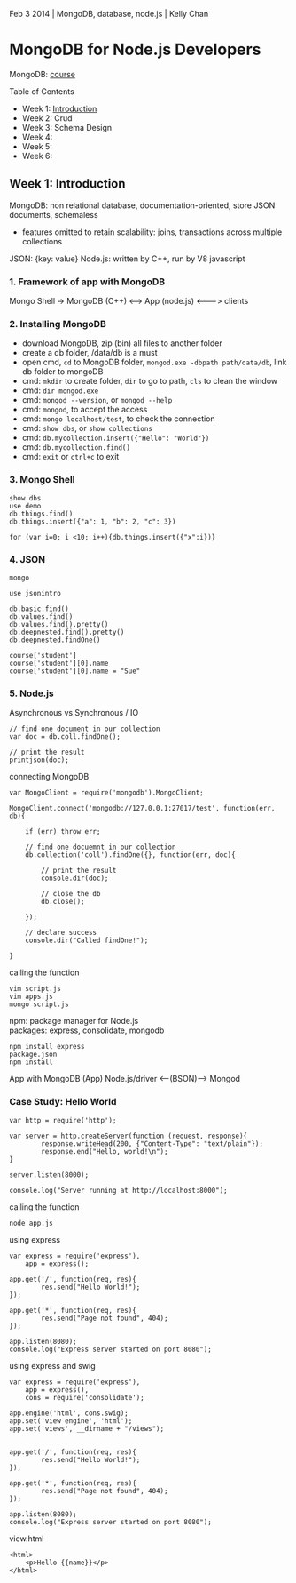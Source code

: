 Feb 3 2014 | MongoDB, database, node.js | Kelly Chan
# MongoDB for Node.js Developers

MongoDB: [course](https://education.mongodb.com/courses/10gen/M101JS/2014_March/about)

Table of Contents
- Week 1: [Introduction](https://github.com/KellyChan/notebook/blob/master/tech/20140203-MongoDB_for_Nodejs_Developers_Week1.md)
- Week 2: Crud
- Week 3: Schema Design
- Week 4: 
- Week 5: 
- Week 6:

## Week 1: Introduction

MongoDB: non relational database, documentation-oriented, store JSON documents, schemaless  
- features omitted to retain scalability: joins, transactions across multiple collections  

JSON: {key: value}
Node.js: written by C++, run by V8 javascript 

### 1. Framework of app with MongoDB
Mongo Shell -> MongoDB (C++) <--> App (node.js) <---> clients

### 2. Installing MongoDB

- download MongoDB, zip (bin) all files to another folder
- create a db folder, /data/db is a must
- open cmd, `cd` to MongoDB folder, `mongod.exe -dbpath path/data/db`, link db folder to mongoDB
- cmd: `mkdir` to create folder, `dir` to go to path, `cls` to clean the window
- cmd: `dir mongod.exe`
- cmd: `mongod --version`, or `mongod --help`
- cmd: `mongod`, to accept the access
- cmd: `mongo localhost/test`, to check the connection
- cmd: `show dbs`, or `show collections`
- cmd: `db.mycollection.insert({"Hello": "World"})`
- cmd: `db.mycollection.find()`
- cmd: `exit` or `ctrl+c` to exit

### 3. Mongo Shell

```
show dbs
use demo
db.things.find()
db.things.insert({"a": 1, "b": 2, "c": 3})

for (var i=0; i <10; i++){db.things.insert({"x":i})}
```

### 4. JSON

```
mongo

use jsonintro

db.basic.find()
db.values.find()
db.values.find().pretty()
db.deepnested.find().pretty()
db.deepnested.findOne()

course['student']
course['student'][0].name
course['student'][0].name = "Sue"
```

### 5. Node.js

Asynchronous vs Synchronous / IO

```
// find one document in our collection
var doc = db.coll.findOne();

// print the result
printjson(doc);
```
connecting MongoDB
```
var MongoClient = require('mongodb').MongoClient;

MongoClient.connect('mongodb://127.0.0.1:27017/test', function(err, db){

    if (err) throw err;
    
    // find one docuemnt in our collection
    db.collection('coll').findOne({}, function(err, doc){
    
        // print the result
        console.dir(doc);
        
        // close the db
        db.close();
        
    });
    
    // declare success
    console.dir("Called findOne!");
    
}
```
calling the function
```
vim script.js
vim apps.js
mongo script.js
```

npm: package manager for Node.js  
packages: express, consolidate, mongodb
```
npm install express
package.json
npm install
```

App with MongoDB
(App) Node.js/driver <--(BSON)--> Mongod

### Case Study: Hello World

```
var http = require('http');

var server = http.createServer(function (request, response){
        response.writeHead(200, {"Content-Type": "text/plain"});
        response.end("Hello, world!\n");
}

server.listen(8000);

console.log("Server running at http://localhost:8000");
```
calling the function
```
node app.js
```

using express
```
var express = require('express'),
    app = express();

app.get('/', function(req, res){
        res.send("Hello World!");
});

app.get('*', function(req, res){
        res.send("Page not found", 404);
});

app.listen(8080);
console.log("Express server started on port 8080");
```
using express and swig
```
var express = require('express'),
    app = express(),
    cons = require('consolidate');

app.engine('html', cons.swig);
app.set('view engine', 'html');
app.set('views', __dirname + "/views");


app.get('/', function(req, res){
        res.send("Hello World!");
});

app.get('*', function(req, res){
        res.send("Page not found", 404);
});

app.listen(8080);
console.log("Express server started on port 8080");
```

view.html
```
<html>
    <p>Hello {{name}}</p>
</html>
```
